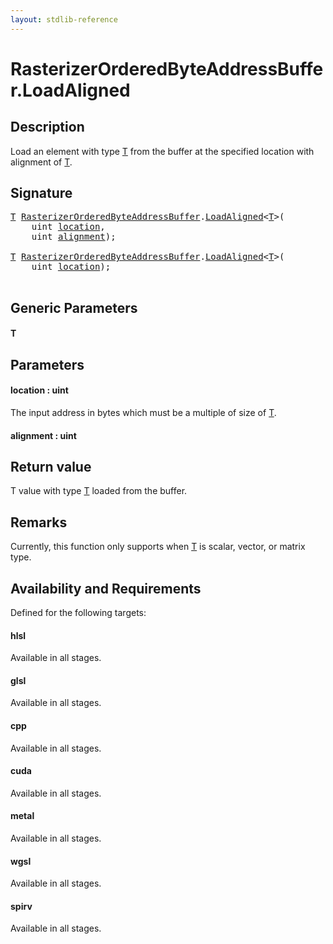 ```yaml
---
layout: stdlib-reference
---
```


# RasterizerOrderedByteAddressBuffer\.LoadAligned

## Description

Load an element with type <span class='code'><a href="loadaligned-04.html#typeparam-T" class="code_type">T</a></span> from the buffer at the specified location with alignment of <span class='code'><a href="loadaligned-04.html#typeparam-T" class="code_type">T</a></span>.



## Signature 

<pre>
<a href="loadaligned-04.html#typeparam-T" class="code_type">T</a> <a href="index.html" class="code_type">RasterizerOrderedByteAddressBuffer</a>.<a href="loadaligned-04.html">LoadAligned</a>&lt;<a href="loadaligned-04.html#typeparam-T" class="code_type">T</a>&gt;(
    <span class="code_keyword">uint</span> <a href="loadaligned-04.html#decl-location" class="code_param">location</a>,
    <span class="code_keyword">uint</span> <a href="loadaligned-04.html#decl-alignment" class="code_param">alignment</a>);

<a href="loadaligned-04.html#typeparam-T" class="code_type">T</a> <a href="index.html" class="code_type">RasterizerOrderedByteAddressBuffer</a>.<a href="loadaligned-04.html">LoadAligned</a>&lt;<a href="loadaligned-04.html#typeparam-T" class="code_type">T</a>&gt;(
    <span class="code_keyword">uint</span> <a href="loadaligned-04.html#decl-location" class="code_param">location</a>);

</pre>

## Generic Parameters

####  <a id="typeparam-T"></a>T

## Parameters

####  <a id="decl-location"></a>location  : uint
The input address in bytes which must be a multiple of size of <span class='code'><a href="loadaligned-04.html#typeparam-T" class="code_type">T</a></span>.

####  <a id="decl-alignment"></a>alignment  : uint

## Return value
T value with type <span class='code'><a href="loadaligned-04.html#typeparam-T" class="code_type">T</a></span> loaded from the buffer.

## Remarks

Currently, this function only supports when <span class='code'><a href="loadaligned-04.html#typeparam-T" class="code_type">T</a></span> is scalar, vector, or matrix type.


## Availability and Requirements

Defined for the following targets:

#### hlsl
Available in all stages.

#### glsl
Available in all stages.

#### cpp
Available in all stages.

#### cuda
Available in all stages.

#### metal
Available in all stages.

#### wgsl
Available in all stages.

#### spirv
Available in all stages.



